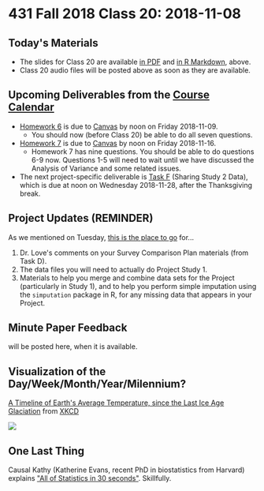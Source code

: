 # 431 Fall 2018 Class 20: 2018-11-08

## Today's Materials

- The slides for Class 20 are available [in PDF](https://github.com/THOMASELOVE/431-2018/blob/master/slides/class20/431_class-20-slides_2018.pdf) and [in R Markdown](https://github.com/THOMASELOVE/THOMASELOVE/431-2018/master/slides/class20/431_class-20-slides_2018.Rmd), above.
- Class 20 audio files will be posted above as soon as they are available.

## Upcoming Deliverables from the [Course Calendar](https://github.com/THOMASELOVE/431-2018/blob/master/calendar.md)

- [Homework 6](https://github.com/THOMASELOVE/431-2018/blob/master/homework/Homework6/431-2018-hw6.md) is due to [Canvas](https://canvas.case.edu/) by noon on Friday 2018-11-09.
  - You should now (before Class 20) be able to do all seven questions.
- [Homework 7](https://github.com/THOMASELOVE/431-2018/blob/master/homework/Homework6/431-2018-hw7.md) is due to [Canvas](https://canvas.case.edu/) by noon on Friday 2018-11-16.
  - Homework 7 has nine questions. You should be able to do questions 6-9 now. Questions 1-5 will need to wait until we have discussed the Analysis of Variance and some related issues.
- The next project-specific deliverable is [Task F](https://thomaselove.github.io/431-2018-project/taskF.html) (Sharing Study 2 Data), which is due at noon on Wednesday 2018-11-28, after the Thanksgiving break.

## Project Updates (REMINDER)

As we mentioned on Tuesday, [this is the place to go](https://github.com/THOMASELOVE/431-2018-project/tree/master/survey-results) for...

1. Dr. Love's comments on your Survey Comparison Plan materials (from Task D). 
2. The data files you will need to actually do Project Study 1.
3. Materials to help you merge and combine data sets for the Project (particularly in Study 1), and to help you perform simple imputation using the `simputation` package in R, for any missing data that appears in your Project.

## Minute Paper Feedback

will be posted here, when it is available.

## Visualization of the Day/Week/Month/Year/Milennium?

[A Timeline of Earth's Average Temperature, since the Last Ice Age Glaciation](https://xkcd.com/1732/) from [XKCD](https://xkcd.com/)

![](https://imgs.xkcd.com/comics/earth_temperature_timeline.png)

## One Last Thing

Causal Kathy (Katherine Evans, recent PhD in biostatistics from Harvard) explains ["All of Statistics in 30 seconds"](https://causalkathy.com/2018/10/29/kathy-explains-all-of-statistics-in-30-seconds/). Skillfully.
